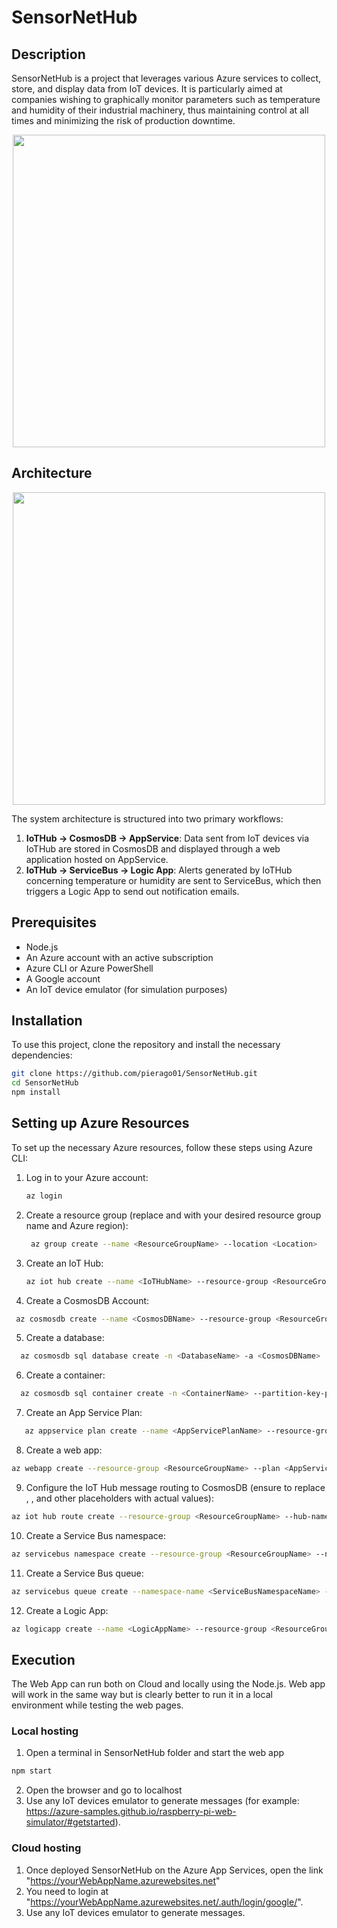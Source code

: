 # SensorNetHub

## Description
SensorNetHub is a project that leverages various Azure services to collect, store, and display data from IoT devices. It is particularly aimed at companies wishing to graphically monitor parameters such as temperature and humidity of their industrial machinery, thus maintaining control at all times and minimizing the risk of production downtime.
<p align='center'> 
    <img width="500" src="https://github.com/pierago01/SensorNetHub/assets/81223389/fd718d4b-6f26-40d9-b000-1fc5ac111681">
</p>

## Architecture
<p align='center'> 
    <img width="500" src="https://github.com/pierago01/SensorNetHub/assets/81223389/1c98b930-5187-4155-a352-f0bc85f4f0c9">
</p>
The system architecture is structured into two primary workflows:

1. **IoTHub -> CosmosDB -> AppService**: Data sent from IoT devices via IoTHub are stored in CosmosDB and displayed through a web application hosted on AppService.
2. **IoTHub -> ServiceBus -> Logic App**: Alerts generated by IoTHub concerning temperature or humidity are sent to ServiceBus, which then triggers a Logic App to send out notification emails.

## Prerequisites
- Node.js
- An Azure account with an active subscription
- Azure CLI or Azure PowerShell
- A Google account
- An IoT device emulator (for simulation purposes)

## Installation
To use this project, clone the repository and install the necessary dependencies:

```bash
git clone https://github.com/pierago01/SensorNetHub.git
cd SensorNetHub
npm install
```
## Setting up Azure Resources 
To set up the necessary Azure resources, follow these steps using Azure CLI:
1. Log in to your Azure account:
   
    ```bash
    az login
    ```
3. Create a resource group (replace <ResourceGroupName> and <Location> with your desired resource group name and Azure region):
   
   ```bash
    az group create --name <ResourceGroupName> --location <Location>
    ```
4. Create an IoT Hub:
   
   ```bash
   az iot hub create --name <IoTHubName> --resource-group <ResourceGroupName> --sku F1 --partition-count 2
   ```
5. Create a CosmosDB Account:
   
 ```bash
  az cosmosdb create --name <CosmosDBName> --resource-group <ResourceGroupName>
   ```
5. Create a database:
   
```bash
  az cosmosdb sql database create -n <DatabaseName> -a <CosmosDBName>  -g <ResourceGroupName>
   ```
6. Create a container:
   
```bash
  az cosmosdb sql container create -n <ContainerName> --partition-key-path "/Tenantid" -d <DatabaseName> -a <CosmosDBName> -g <ResourceGroupName>
   ```
7. Create an App Service Plan:
   
```bash
   az appservice plan create --name <AppServicePlanName> --resource-group <ResourceGroupName> --sku B1 --is-linux
```
8. Create a web app:
   
```bash
az webapp create --resource-group <ResourceGroupName> --plan <AppServicePlanName> --name <WebAppName> --runtime "NODE|20-lts"
```
9. Configure the IoT Hub message routing to CosmosDB (ensure to replace <EndpointName>, <CosmosDBCollectionName>, and other placeholders with actual values):
    
```bash
az iot hub route create --resource-group <ResourceGroupName> --hub-name <IoTHubName> --source-type DeviceMessages --endpoint-name <EndpointName> --entity-path <CosmosDBCollectionName> --condition "message-type = 'telemetry'"
```
10. Create a Service Bus namespace:
    
```bash
az servicebus namespace create --resource-group <ResourceGroupName> --name <ServiceBusNamespaceName> --location <Location>
```
11. Create a Service Bus queue:
    
```bash
az servicebus queue create --namespace-name <ServiceBusNamespaceName> --name <QueueName> --resource-group <ResourceGroupName>
```
12. Create a Logic App:
    
```bash
az logicapp create --name <LogicAppName> --resource-group <ResourceGroupName> --location <Location>
```
## Execution
The Web App can run both on Cloud and locally using the Node.js. Web app will work in the same way but is clearly better to run it in a local environment while testing the web pages.
### Local hosting
1. Open a terminal in SensorNetHub folder and start the web app
```bash
npm start
```
2. Open the browser and go to localhost
3. Use any IoT devices emulator to generate messages (for example: https://azure-samples.github.io/raspberry-pi-web-simulator/#getstarted).
### Cloud hosting
1. Once deployed SensorNetHub on the Azure App Services, open the link "https://yourWebAppName.azurewebsites.net"
2. You need to login at "https://yourWebAppName.azurewebsites.net/.auth/login/google/".
3. Use any IoT devices emulator to generate messages.
